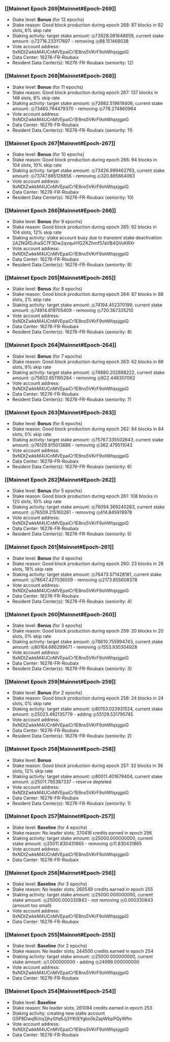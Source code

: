### [[Mainnet Epoch 269|Mainnet#Epoch-269]]
* Stake level: **Bonus** (for 12 epochs)
* Stake reason: Good block production during epoch 268: 87 blocks in 92 slots, 6% skip rate
* Staking activity: target stake amount: ◎72628.081648659, current stake amount: ◎72716.233117697 - removing ◎88.151469038
* Vote account address: 9xNDtZwkkM4UCnMVEpaiCr1E8ns5VKrF9ohWtqxjgpiG
* Data Center: 16276-FR-Roubaix
* Resident Data Center(s): 16276-FR-Roubaix (seniority: 12)
### [[Mainnet Epoch 268|Mainnet#Epoch-268]]
* Stake level: **Bonus** (for 11 epochs)
* Stake reason: Good block production during epoch 267: 137 blocks in 148 slots, 8% skip rate
* Staking activity: target stake amount: ◎72682.519618406, current stake amount: ◎73460.794479370 - removing ◎778.274860964
* Vote account address: 9xNDtZwkkM4UCnMVEpaiCr1E8ns5VKrF9ohWtqxjgpiG
* Data Center: 16276-FR-Roubaix
* Resident Data Center(s): 16276-FR-Roubaix (seniority: 11)
### [[Mainnet Epoch 267|Mainnet#Epoch-267]]
* Stake level: **Bonus** (for 10 epochs)
* Stake reason: Good block production during epoch 266: 94 blocks in 104 slots, 10% skip rate
* Staking activity: target stake amount: ◎73426.999462793, current stake amount: ◎73747.885126856 - removing ◎320.885664063
* Vote account address: 9xNDtZwkkM4UCnMVEpaiCr1E8ns5VKrF9ohWtqxjgpiG
* Data Center: 16276-FR-Roubaix
* Resident Data Center(s): 16276-FR-Roubaix (seniority: 10)
### [[Mainnet Epoch 266|Mainnet#Epoch-266]]
* Stake level: **Bonus** (for 9 epochs)
* Stake reason: Good block production during epoch 265: 92 blocks in 104 slots, 12% skip rate
* Staking activity: stake account busy due to transient stake deactivation: 2AZNQfDJhaSC7F3Dw2qvquH1GZKZhmf57aVB4QVoKRXr
* Vote account address: 9xNDtZwkkM4UCnMVEpaiCr1E8ns5VKrF9ohWtqxjgpiG
* Data Center: 16276-FR-Roubaix
* Resident Data Center(s): 16276-FR-Roubaix (seniority: 9)
### [[Mainnet Epoch 265|Mainnet#Epoch-265]]
* Stake level: **Bonus** (for 8 epochs)
* Stake reason: Good block production during epoch 264: 87 blocks in 88 slots, 2% skip rate
* Staking activity: target stake amount: ◎74194.452370199, current stake amount: ◎74914.819705409 - removing ◎720.367335210
* Vote account address: 9xNDtZwkkM4UCnMVEpaiCr1E8ns5VKrF9ohWtqxjgpiG
* Data Center: 16276-FR-Roubaix
* Resident Data Center(s): 16276-FR-Roubaix (seniority: 8)
### [[Mainnet Epoch 264|Mainnet#Epoch-264]]
* Stake level: **Bonus** (for 7 epochs)
* Stake reason: Good block production during epoch 263: 62 blocks in 68 slots, 9% skip rate
* Staking activity: target stake amount: ◎74880.202888222, current stake amount: ◎75802.651195284 - removing ◎922.448307062
* Vote account address: 9xNDtZwkkM4UCnMVEpaiCr1E8ns5VKrF9ohWtqxjgpiG
* Data Center: 16276-FR-Roubaix
* Resident Data Center(s): 16276-FR-Roubaix (seniority: 7)
### [[Mainnet Epoch 263|Mainnet#Epoch-263]]
* Stake level: **Bonus** (for 6 epochs)
* Stake reason: Good block production during epoch 262: 84 blocks in 84 slots, 0% skip rate
* Staking activity: target stake amount: ◎75767.335502643, current stake amount: ◎76129.815013686 - removing ◎362.479511043
* Vote account address: 9xNDtZwkkM4UCnMVEpaiCr1E8ns5VKrF9ohWtqxjgpiG
* Data Center: 16276-FR-Roubaix
* Resident Data Center(s): 16276-FR-Roubaix (seniority: 6)
### [[Mainnet Epoch 262|Mainnet#Epoch-262]]
* Stake level: **Bonus** (for 5 epochs)
* Stake reason: Good block production during epoch 261: 108 blocks in 120 slots, 10% skip rate
* Staking activity: target stake amount: ◎76094.369240283, current stake amount: ◎76509.215160261 - removing ◎414.845919978
* Vote account address: 9xNDtZwkkM4UCnMVEpaiCr1E8ns5VKrF9ohWtqxjgpiG
* Data Center: 16276-FR-Roubaix
* Resident Data Center(s): 16276-FR-Roubaix (seniority: 5)
### [[Mainnet Epoch 261|Mainnet#Epoch-261]]
* Stake level: **Bonus** (for 4 epochs)
* Stake reason: Good block production during epoch 260: 23 blocks in 28 slots, 18% skip rate
* Staking activity: target stake amount: ◎76473.571428181, current stake amount: ◎78647.427036559 - removing ◎2173.855608378
* Vote account address: 9xNDtZwkkM4UCnMVEpaiCr1E8ns5VKrF9ohWtqxjgpiG
* Data Center: 16276-FR-Roubaix
* Resident Data Center(s): 16276-FR-Roubaix (seniority: 4)
### [[Mainnet Epoch 260|Mainnet#Epoch-260]]
* Stake level: **Bonus** (for 3 epochs)
* Stake reason: Good block production during epoch 259: 20 blocks in 20 slots, 0% skip rate
* Staking activity: target stake amount: ◎78610.755994743, current stake amount: ◎80164.686299671 - removing ◎1553.930304928
* Vote account address: 9xNDtZwkkM4UCnMVEpaiCr1E8ns5VKrF9ohWtqxjgpiG
* Data Center: 16276-FR-Roubaix
* Resident Data Center(s): 16276-FR-Roubaix (seniority: 3)
### [[Mainnet Epoch 259|Mainnet#Epoch-259]]
* Stake level: **Bonus** (for 2 epochs)
* Stake reason: Good block production during epoch 258: 24 blocks in 24 slots, 0% skip rate
* Staking activity: target stake amount: ◎80153.023931524, current stake amount: ◎25023.492135779 - adding ◎55129.531795745
* Vote account address: 9xNDtZwkkM4UCnMVEpaiCr1E8ns5VKrF9ohWtqxjgpiG
* Data Center: 16276-FR-Roubaix
* Resident Data Center(s): 16276-FR-Roubaix (seniority: 2)
### [[Mainnet Epoch 258|Mainnet#Epoch-258]]
* Stake level: **Bonus**
* Stake reason: Good block production during epoch 257: 32 blocks in 36 slots, 12% skip rate
* Staking activity: target stake amount: ◎80011.401679404, current stake amount: ◎25011.795387337 - reserve depleted
* Vote account address: 9xNDtZwkkM4UCnMVEpaiCr1E8ns5VKrF9ohWtqxjgpiG
* Data Center: 16276-FR-Roubaix
* Resident Data Center(s): 16276-FR-Roubaix (seniority: 1)
### [[Mainnet Epoch 257|Mainnet#Epoch-257]]
* Stake level: **Baseline** (for 4 epochs)
* Stake reason: No leader slots; 370416 credits earned in epoch 256
* Staking activity: target stake amount: ◎25000.000000000, current stake amount: ◎25011.830431865 - removing ◎11.830431865
* Vote account address: 9xNDtZwkkM4UCnMVEpaiCr1E8ns5VKrF9ohWtqxjgpiG
* Data Center: 16276-FR-Roubaix
### [[Mainnet Epoch 256|Mainnet#Epoch-256]]
* Stake level: **Baseline** (for 3 epochs)
* Stake reason: No leader slots; 260549 credits earned in epoch 255
* Staking activity: target stake amount: ◎25000.000000000, current stake amount: ◎25000.000330843 - not removing ◎0.000330843 (amount too small)
* Vote account address: 9xNDtZwkkM4UCnMVEpaiCr1E8ns5VKrF9ohWtqxjgpiG
* Data Center: 16276-FR-Roubaix
### [[Mainnet Epoch 255|Mainnet#Epoch-255]]
* Stake level: **Baseline** (for 2 epochs)
* Stake reason: No leader slots; 244500 credits earned in epoch 254
* Staking activity: target stake amount: ◎25000.000000000, current stake amount: ◎1.000000000 - adding ◎24999.000000000
* Vote account address: 9xNDtZwkkM4UCnMVEpaiCr1E8ns5VKrF9ohWtqxjgpiG
* Data Center: 16276-FR-Roubaix
### [[Mainnet Epoch 254|Mainnet#Epoch-254]]
* Stake level: **Baseline**
* Stake reason: No leader slots; 261094 credits earned in epoch 253
* Staking activity: creating new stake account GSP8Dwq9Urq2jhyGfq6Jj3YKtSYgbo5kZapWbpPQyWfm
* Vote account address: 9xNDtZwkkM4UCnMVEpaiCr1E8ns5VKrF9ohWtqxjgpiG
* Data Center: 16276-FR-Roubaix